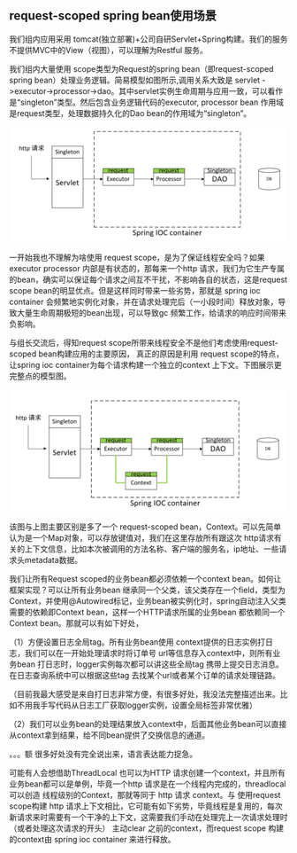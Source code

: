 ## request-scoped spring bean使用场景

我们组内应用采用 tomcat(独立部署)+公司自研Servlet+Spring构建。我们的服务不提供MVC中的View（视图），可以理解为Restful 服务。

我们组内大量使用 scope类型为Request的spring bean（即request-scoped spring bean）处理业务逻辑。简易模型如图所示,调用关系大致是 servlet ->executor->processor->dao。其中servlet实例生命周期与应用一致，可以看作是“singleton”类型。然后包含业务逻辑代码的executor, processor bean 作用域是request类型，处理数据持久化的Dao bean的作用域为“singleton”。

![image-20201217221204643](request-scoped%20spring%20bean使用场景_assets/image-20201217221204643.png)

一开始我也不理解为啥使用 request scope，是为了保证线程安全吗？如果 executor processor 内部是有状态的，那每来一个http 请求，我们为它生产专属的bean，确实可以保证每个请求之间互不干扰，不影响各自的状态，这是request scope bean的明显优点。但是这样同时带来一些劣势，那就是 spring ioc container 会频繁地实例化对象，并在请求处理完后（一小段时间）释放对象，导致大量生命周期极短的bean出现，可以导致gc 频繁工作，给请求的响应时间带来负影响。

与组长交流后，得知request scope所带来线程安全不是他们考虑使用request-scoped bean构建应用的主要原因， 真正的原因是利用 request scope的特点，让spring ioc container为每个请求构建一个独立的context 上下文。下图展示更完整点的模型图。

![image-20201217221251051](request-scoped%20spring%20bean使用场景_assets/image-20201217221251051.png)

该图与上图主要区别是多了一个 request-scoped bean，Context。可以先简单认为是一个Map对象，可以存放键值对，我们在这里存放所有跟这次 http请求有关的上下文信息，比如本次被调用的方法名称、客户端的服务名，ip地址、一些请求头metadata数据。

我们让所有Request scoped的业务bean都必须依赖一个context bean。如何让框架实现？可以让所有业务bean 继承同一个父类，该父类存在一个field，类型为 Context，并使用@Autowired标记，业务bean被实例化时，spring自动注入父类需要的依赖即Context bean，这样一个HTTP请求所属的业务bean 都依赖同一个Context  bean。那就可以有如下好处，

（1）方便设置日志全局tag。所有业务bean使用 context提供的日志实例打日志，我们可以在一开始处理请求时将订单号 url等信息存入context中，则所有业务bean 打日志时，logger实例每次都可以讲这些全局tag 携带上提交日志消息。在日志查询系统中可以根据这些tag 去找某个url或者某个订单的请求处理链路。

（目前我最大感受是来自打日志非常方便，有很多好处，我没法完整描述出来。比如不用我手写代码从日志工厂获取logger实例，设置全局标签非常优雅）

（2）我们可以业务bean的处理结果放入context中，后面其他业务bean可以直接从context拿到结果，给不同bean提供了交换信息的通道。

。。。额 很多好处没有完全说出来，语言表达能力捉急。



可能有人会想借助ThreadLocal 也可以为HTTP 请求创建一个context，并且所有业务bean都可以是单例，毕竟一个http 请求是在一个线程内完成的，threadlocal可以创造 线程级别的Context，那就等同于 http 请求 context。与 使用request scope构建 http 请求上下文相比，它可能有如下劣势，毕竟线程是复用的，每次新请求来时需要有一个干净的上下文，这需要我们手动在处理完上一次请求处理时（或者处理这次请求的开头） 主动clear 之前的context，而request scope 构建的context由 spring ioc container 来进行释放。

